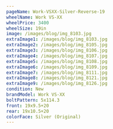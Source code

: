 ```yaml
---
pageName: Work-VSXX-Silver-Reverse-19
wheelName: Work VS-XX
wheelPrice: 3400
wheelSize: 19in
image: /images/blog/img_8103.jpg
extraImage1: /images/blog/img_8103.jpg
extraImage2: /images/blog/img_8105.jpg
extraImage3: /images/blog/img_8106.jpg
extraImage4: /images/blog/img_8107.jpg
extraImage5: /images/blog/img_8108.jpg
extraImage6: /images/blog/img_8109.jpg
extraImage7: /images/blog/img_8111.jpg
extraImage8: /images/blog/img_8121.jpg
extraImage9: /images/blog/img_8126.jpg
condition: New
brandModel: Work VS-XX
boltPattern: 5x114.3
front: 19x9.5+20
rear: 19x10.5+20
colorFace: Silver (Original)
---
```

